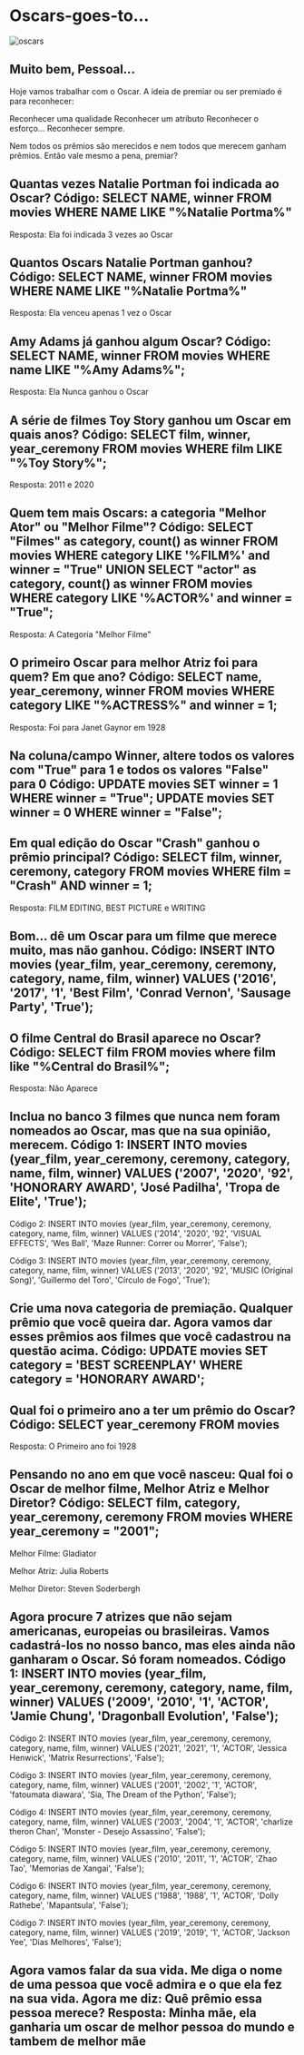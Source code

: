 # Oscars-goes-to...
![oscars](https://github.com/LucasSilva77/Oscars-goes-to/assets/125465336/e30d2620-d66e-4f14-97c7-30e93c95f0c9) 

## Muito bem, Pessoal...
Hoje vamos trabalhar com o Oscar. A ideia de premiar ou ser premiado é para reconhecer:

Reconhecer uma qualidade Reconhecer um atributo Reconhecer o esforço... Reconhecer sempre.

Nem todos os prêmios são merecidos e nem todos que merecem ganham prêmios. Então vale mesmo a pena, premiar?

## Quantas vezes Natalie Portman foi indicada ao Oscar? Código: SELECT NAME, winner FROM movies WHERE NAME LIKE "%Natalie Portma%"
Resposta: Ela foi indicada 3 vezes ao Oscar

## Quantos Oscars Natalie Portman ganhou? Código: SELECT NAME, winner FROM movies WHERE NAME LIKE "%Natalie Portma%"
Resposta: Ela venceu apenas 1 vez o Oscar

## Amy Adams já ganhou algum Oscar? Código: SELECT NAME, winner FROM movies WHERE name LIKE "%Amy Adams%";
Resposta: Ela Nunca ganhou o Oscar

## A série de filmes Toy Story ganhou um Oscar em quais anos? Código: SELECT film, winner, year_ceremony FROM movies WHERE film LIKE "%Toy Story%";
Resposta: 2011 e 2020

## Quem tem mais Oscars: a categoria "Melhor Ator" ou "Melhor Filme"? Código: SELECT "Filmes" as category, count() as winner FROM movies WHERE category LIKE '%FILM%' and winner = "True" UNION SELECT "actor" as category, count() as winner FROM movies WHERE category LIKE '%ACTOR%' and winner = "True";
Resposta: A Categoria "Melhor Filme"

## O primeiro Oscar para melhor Atriz foi para quem? Em que ano? Código: SELECT name, year_ceremony, winner FROM movies WHERE category LIKE "%ACTRESS%" and winner = 1;
Resposta: Foi para Janet Gaynor em 1928

## Na coluna/campo Winner, altere todos os valores com "True" para 1 e todos os valores "False" para 0 Código: UPDATE movies SET winner = 1 WHERE winner = "True"; UPDATE movies SET winner = 0 WHERE winner = "False";

## Em qual edição do Oscar "Crash" ganhou o prêmio principal? Código: SELECT film, winner, ceremony, category FROM movies WHERE film = "Crash" AND winner = 1;

Resposta: FILM EDITING, BEST PICTURE e WRITING

## Bom... dê um Oscar para um filme que merece muito, mas não ganhou. Código: INSERT INTO movies (year_film, year_ceremony, ceremony, category, name, film, winner) VALUES ('2016', '2017', '1', 'Best Film', 'Conrad Vernon', 'Sausage Party', 'True');

## O filme Central do Brasil aparece no Oscar? Código: SELECT film FROM movies where film like "%Central do Brasil%";

Resposta: Não Aparece

## Inclua no banco 3 filmes que nunca nem foram nomeados ao Oscar, mas que na sua opinião, merecem. Código 1: INSERT INTO movies (year_film, year_ceremony, ceremony, category, name, film, winner) VALUES ('2007', '2020', '92', 'HONORARY AWARD', 'José Padilha', 'Tropa de Elite', 'True');
Código 2: INSERT INTO movies (year_film, year_ceremony, ceremony, category, name, film, winner) VALUES ('2014', '2020', '92', 'VISUAL EFFECTS', 'Wes Ball', 'Maze Runner: Correr ou Morrer', 'False');

Código 3: INSERT INTO movies (year_film, year_ceremony, ceremony, category, name, film, winner) VALUES ('2013', '2020', '92', 'MUSIC (Original Song)', 'Guillermo del Toro', 'Círculo de Fogo', 'True');

## Crie uma nova categoria de premiação. Qualquer prêmio que você queira dar. Agora vamos dar esses prêmios aos filmes que você cadastrou na questão acima. Código: UPDATE movies SET category = 'BEST SCREENPLAY' WHERE category = 'HONORARY AWARD';

## Qual foi o primeiro ano a ter um prêmio do Oscar? Código: SELECT year_ceremony FROM movies

Resposta: O Primeiro ano foi 1928

## Pensando no ano em que você nasceu: Qual foi o Oscar de melhor filme, Melhor Atriz e Melhor Diretor? Código: SELECT film, category, year_ceremony, ceremony FROM movies WHERE year_ceremony = "2001";
Melhor Filme: Gladiator

Melhor Atriz: Julia Roberts

Melhor Diretor: Steven Soderbergh

## Agora procure 7 atrizes que não sejam americanas, europeias ou brasileiras. Vamos cadastrá-los no nosso banco, mas eles ainda não ganharam o Oscar. Só foram nomeados. Código 1: INSERT INTO movies (year_film, year_ceremony, ceremony, category, name, film, winner) VALUES ('2009', '2010', '1', 'ACTOR', 'Jamie Chung', 'Dragonball Evolution', 'False');
Código 2: INSERT INTO movies (year_film, year_ceremony, ceremony, category, name, film, winner) VALUES ('2021', '2021', '1', 'ACTOR', 'Jessica Henwick', 'Matrix Resurrections', 'False');

Código 3: INSERT INTO movies (year_film, year_ceremony, ceremony, category, name, film, winner) VALUES ('2001', '2002', '1', 'ACTOR', 'fatoumata diawara', 'Sia, The Dream of the Python', 'False');

Código 4: INSERT INTO movies (year_film, year_ceremony, ceremony, category, name, film, winner) VALUES ('2003', '2004', '1', 'ACTOR', 'charlize theron Chan', 'Monster - Desejo Assassino', 'False');

Código 5: INSERT INTO movies (year_film, year_ceremony, ceremony, category, name, film, winner) VALUES ('2010', '2011', '1', 'ACTOR', 'Zhao Tao', 'Memorias de Xangai', 'False');

Código 6: INSERT INTO movies (year_film, year_ceremony, ceremony, category, name, film, winner) VALUES ('1988', '1988', '1', 'ACTOR', 'Dolly Rathebe', 'Mapantsula', 'False');

Código 7: INSERT INTO movies (year_film, year_ceremony, ceremony, category, name, film, winner) VALUES ('2019', '2019', '1', 'ACTOR', 'Jackson Yee', 'Dias Melhores', 'False');

## Agora vamos falar da sua vida. Me diga o nome de uma pessoa que você admira e o que ela fez na sua vida. Agora me diz: Quê prêmio essa pessoa merece? Resposta: Minha mãe, ela ganharia um oscar de melhor pessoa do mundo e tambem de melhor mãe
